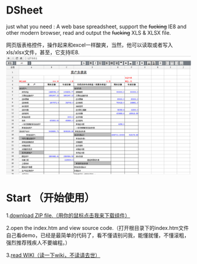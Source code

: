 # DSheet
just what you need : A web base spreadsheet, support the ~~fucking~~ IE8 and other modern browser, read and output the ~~fucking~~ XLS & XLSX file.<br>

网页版表格控件，操作起来和excel一样酸爽，当然，他可以读取或者写入xls/xlsx文件，甚至，它支持IE8.
![Image](https://raw.githubusercontent.com/dingjibang/DSheet/master/demo.png)
# Start （开始使用）

1.[download ZIP file.（用你的鼠标点击我来下载组件）](https://github.com/dingjibang/DSheet/archive/master.zip)

2.open the index.htm and view source code.（打开根目录下的index.htm文件自己看demo，已经是最简单的代码了，看不懂请别问我，能懂就懂，不懂滚粗，强烈推荐残疾人不要编程。）

3.[read WIKI（读一下wiki，不读请去世）](https://github.com/dingjibang/DSheet/wiki/)
